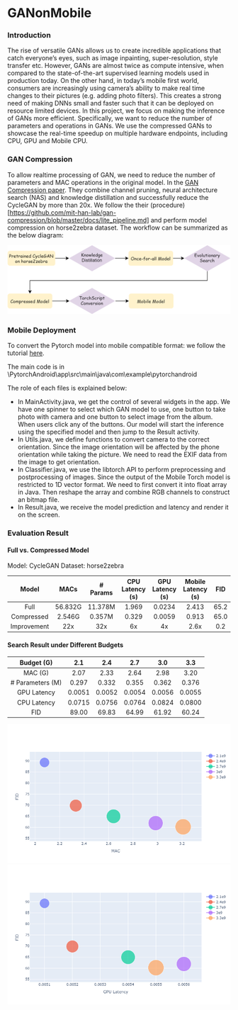 # GANonMobile

### Introduction
The rise of versatile GANs allows us to create incredible applications that catch everyone’s eyes, such as image inpainting, super-resolution, style transfer etc. However, GANs are almost twice as compute intensive, when compared to the state-of-the-art supervised learning models used in production today. On the other hand, in today’s mobile first world, consumers are increasingly using camera’s ability to make real time changes to their pictures (e.g. adding photo filters). This creates a strong need of making DNNs small and faster such that it can be deployed on resource limited devices. In this project, we focus on making the inference of GANs more efficient. Specifically, we want to reduce the number of parameters and operations in GANs. We use the compressed GANs to showcase the real-time speedup on multiple hardware endpoints, including CPU, GPU and Mobile CPU.

### GAN Compression
To allow realtime processing of GAN, we need to reduce the number of parameters and MAC operations in the original model. In the [GAN Compression paper](https://arxiv.org/abs/2003.08936). They combine channel pruning, neural architecture search (NAS) and knowledge distillation and successfully reduce the CycleGAN by more than 20x. We follow the their (procedure)[https://github.com/mit-han-lab/gan-compression/blob/master/docs/lite_pipeline.md] and perform model compression on horse2zebra dataset. The workflow can be summarized as the below diagram:

![workflow](/figures/workflow.png)

### Mobile Deployment

To convert the Pytorch model into mobile compatible format: we follow the tutorial [here](https://pytorch.org/mobile/android/).

The main code is in \PytorchAndroid\app\src\main\java\com\example\pytorchandroid

The role of each files is explained below:
* In MainActivity.java, we get the control of several widgets in the app. We have one spinner to select which GAN model to use, one button to take photo with camera and one button to select image from the album. When users click any of the buttons. Our model will start the inference using the specified model and then jump to the Result activity.
* In Utils.java, we define functions to convert camera to the correct orientation. Since the image orientation will be affected by the phone orientation while taking the picture. We need to read the EXIF data from the image to get orientation.
* In Classifier.java, we use the libtorch API to perform preprocessing and postprocessing of images. Since the output of the Mobile Torch model is restricted to 1D vector format. We need to first convert it into float array in Java. Then reshape the array and combine RGB channels to construct an bitmap file.
* In Result.java, we receive the model prediction and latency and render it on the screen.

### Evaluation Result

#### Full vs. Compressed Model
Model: CycleGAN
Dataset: horse2zebra

|    Model    |   MACs  | # Params | CPU Latency (s) | GPU Latency (s) | Mobile Latency (s) |  FID |
|:-----------:|:-------:|:--------:|:---------------:|:---------------:|:------------------:|:----:|
|     Full    | 56.832G |  11.378M |      1.969      |      0.0234     |        2.413       | 65.2 |
|  Compressed |  2.546G |  0.357M  |      0.329      |      0.0059     |        0.913       | 65.0 |
| Improvement |   22x   |    32x   |        6x       |        4x       |        2.6x        |  0.2 |

#### Search Result under Different Budgets
|    Budget (G)    |   2.1  |   2.4  |   2.7  |   3.0  |   3.3  |
|:----------------:|:------:|:------:|:------:|:------:|:------:|
|      MAC (G)     |  2.07  |  2.33  |  2.64  |  2.98  |  3.20  |
| # Parameters (M) |  0.297 |  0.332 |  0.355 |  0.362 |  0.376 |
|    GPU Latency   | 0.0051 | 0.0052 | 0.0054 | 0.0056 | 0.0055 |
|    CPU Latency   | 0.0715 | 0.0756 | 0.0764 | 0.0824 | 0.0800 |
|        FID       |  89.00 |  69.83 |  64.99 |  61.92 |  60.24 |

![FID vs MAC](/figures/FIDvsMAC.png)
![FID vs Latency](/figures/FIDvsLatency.png)
